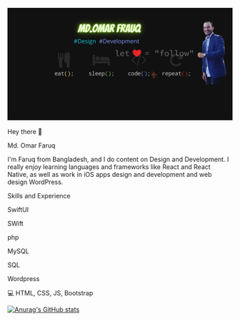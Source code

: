  ![](gitprofile.png)

 Hey there 👋

 Md. Omar Faruq

 I'm  Faruq from Bangladesh, and I do content on Design and Development. I really enjoy learning languages and frameworks like React and React Native, as well as work in iOS apps design and development and web design WordPress.

 Skills and Experience

SwiftUI

SWift 

php 

MySQL

SQL

Wordpress

💻 HTML, CSS, JS, Bootstrap

 [![Anurag's GitHub stats](https://github-readme-stats.vercel.app/api?username=faruqiahmed)](https://github.com/anuraghazra/github-readme-stats)
